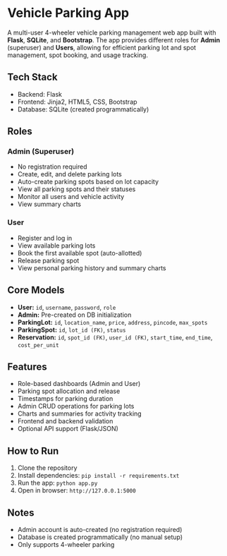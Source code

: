 # Vehicle Parking App

A multi-user 4-wheeler vehicle parking management web app built with **Flask**, **SQLite**, and **Bootstrap**. The app provides different roles for **Admin** (superuser) and **Users**, allowing for efficient parking lot and spot management, spot booking, and usage tracking.

## Tech Stack

- Backend: Flask
- Frontend: Jinja2, HTML5, CSS, Bootstrap
- Database: SQLite (created programmatically)

## Roles

### Admin (Superuser)

- No registration required
- Create, edit, and delete parking lots
- Auto-create parking spots based on lot capacity
- View all parking spots and their statuses
- Monitor all users and vehicle activity
- View summary charts

### User

- Register and log in
- View available parking lots
- Book the first available spot (auto-allotted)
- Release parking spot
- View personal parking history and summary charts

## Core Models

- **User:** `id`, `username`, `password`, `role`
- **Admin:** Pre-created on DB initialization
- **ParkingLot:** `id`, `location_name`, `price`, `address`, `pincode`, `max_spots`
- **ParkingSpot:** `id`, `lot_id (FK)`, `status`
- **Reservation:** `id`, `spot_id (FK)`, `user_id (FK)`, `start_time`, `end_time`, `cost_per_unit`

## Features

- Role-based dashboards (Admin and User)
- Parking spot allocation and release
- Timestamps for parking duration
- Admin CRUD operations for parking lots
- Charts and summaries for activity tracking
- Frontend and backend validation
- Optional API support (Flask/JSON)

## How to Run

1. Clone the repository
2. Install dependencies: `pip install -r requirements.txt`
3. Run the app: `python app.py`
4. Open in browser: `http://127.0.0.1:5000`

## Notes

- Admin account is auto-created (no registration required)
- Database is created programmatically (no manual setup)
- Only supports 4-wheeler parking
